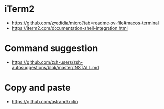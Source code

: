 # iTerm2

- https://github.com/zyedidia/micro?tab=readme-ov-file#macos-terminal
- https://iterm2.com/documentation-shell-integration.html

# Command suggestion

- https://github.com/zsh-users/zsh-autosuggestions/blob/master/INSTALL.md

# Copy and paste

- https://github.com/astrand/xclip
